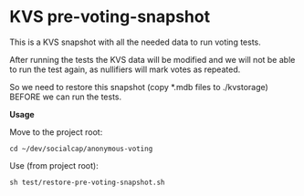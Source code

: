# KVS pre-voting-snapshot

This is a KVS snapshot with all the needed data to run voting tests.

After running the tests the KVS data will be modified and we will not be able to run the test again, as nullifiers will mark votes as repeated.

So we need to restore this snapshot (copy *.mdb files to ./kvstorage) BEFORE we can run the tests.

**Usage**

Move to the project root: 
~~~
cd ~/dev/socialcap/anonymous-voting
~~~

Use (from project root):
~~~
sh test/restore-pre-voting-snapshot.sh
~~~
